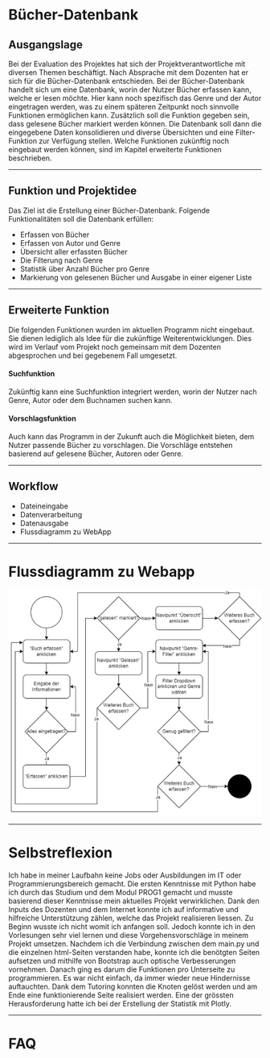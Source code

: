 # Bücher-Datenbank
## Ausgangslage
Bei der Evaluation des Projektes hat sich der Projektverantwortliche mit diversen Themen beschäftigt. 
Nach Absprache mit dem Dozenten hat er sich für die Bücher-Datenbank entschieden. Bei der Bücher-Datenbank handelt sich um eine Datenbank, worin der Nutzer Bücher erfassen kann, welche er lesen möchte. Hier kann noch spezifisch das Genre und der Autor eingetragen werden, was zu einem späteren Zeitpunkt noch sinnvolle Funktionen ermöglichen kann. Zusätzlich soll die Funktion gegeben sein, dass gelesene Bücher markiert werden können. 
Die Datenbank soll dann die eingegebene Daten konsolidieren und diverse Übersichten und eine Filter-Funktion zur Verfügung stellen. Welche Funktionen zukünftig noch eingebaut werden können, sind im Kapitel erweiterte Funktionen beschrieben. 

***
## Funktion und Projektidee
Das Ziel ist die Erstellung einer Bücher-Datenbank. Folgende Funktionalitäten soll die Datenbank erfüllen:
* Erfassen von Bücher
* Erfassen von Autor und Genre
* Übersicht aller erfassten Bücher
* Die Filterung nach Genre
* Statistik über Anzahl Bücher pro Genre
* Markierung von gelesenen Bücher und Ausgabe in einer eigener Liste

***
## Erweiterte Funktion
Die folgenden Funktionen wurden im aktuellen Programm nicht eingebaut. Sie dienen lediglich als Idee für die zukünftige Weiterentwicklungen.
Dies wird im Verlauf vom Projekt noch gemeinsam mit dem Dozenten abgesprochen und bei gegebenem Fall umgesetzt.
#### Suchfunktion
Zukünftig kann eine Suchfunktion integriert werden, worin der Nutzer nach Genre, Autor oder dem Buchnamen suchen kann.
#### Vorschlagsfunktion
Auch kann das Programm in der Zukunft auch die Möglichkeit bieten, dem Nutzer passende Bücher zu vorschlagen. 
Die Vorschläge entstehen basierend auf gelesene Bücher, Autoren oder Genre. 

***
## Workflow
* Dateineingabe
* Datenverarbeitung
* Datenausgabe
* Flussdiagramm zu WebApp

***
# Flussdiagramm zu Webapp
![](Flussdiagramm.png)

***
# Selbstreflexion
Ich habe in meiner Laufbahn keine Jobs oder Ausbildungen im IT oder Programmierungsbereich gemacht. Die ersten Kenntnisse mit Python habe ich durch das Studium und dem Modul PROG1 gemacht und musste basierend dieser Kenntnisse mein aktuelles Projekt verwirklichen.
Dank den Inputs des Dozenten und dem Internet konnte ich auf informative und hilfreiche Unterstützung zählen, welche das Projekt realisieren liessen. Zu Beginn wusste ich nicht womit ich anfangen soll. Jedoch konnte ich in den Vorlesungen sehr viel lernen und diese Vorgehensvorschläge in meinem Projekt umsetzen. 
Nachdem ich die Verbindung zwischen dem main.py und die einzelnen html-Seiten verstanden habe, konnte ich die benötgten Seiten aufsetzen und mithilfe von Bootstrap auch optische Verbesserungen vornehmen. Danach ging es darum die Funktionen pro Unterseite zu programmieren. Es war nicht einfach, da immer wieder neue Hindernisse auftauchten. 
Dank dem Tutoring konnten die Knoten gelöst werden und am Ende eine funktionierende Seite realisiert werden. Eine der grössten Herausforderung hatte ich bei der Erstellung der Statistik mit Plotly. 
***
# FAQ